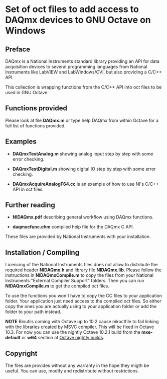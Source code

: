 # Set of oct files to add access to DAQmx devices to GNU Octave on Windows

## Preface

DAQmx is a National Instruments standard library providing an API for data acquisition devices to several programming
languages from National Instruments like LabVIEW and LabWindows/CVI, but also providing a C/C++ API.

This collection is wrapping functions from the C/C++ API into oct files to be used in GNU Octave.

## Functions provided

Please look at file **DAQmx.m** or type help DAQmx from within Octave for a full list of functions provided.

## Examples

- **DAQmxTestAnalog.m** showing analog input step by step with some error checking.

- **DAQmxTestDigital.m** showing digital IO step by step with some error checking.

- **DAQmxAcquireAnalogF64.cc** is an example of how to use NI's C/C++ API in oct files.

## Further reading

- **NIDAQmx.pdf**
describing general workflow using DAQmx functions.

- **daqmxcfunc.chm**
compiled help file for the DAQmx C API.

These files are provided by National Instruments with your installation.

## Installation / Compiling

Licencing of the National Instruments files does not allow to distribute the required header **NIDAQmx.h**
and library file **NIDAQmx.lib**. Please follow the instructions in **NIDAQmxCompile.m** to copy the files from your
National Instruments "External Compiler Support" folders.
Then you can run **NIDAQmxCompile.m** to get the compiled oct files.

To use the functions you won't have to copy the CC files to your application folder.
Your application just need access to the compiled oct files.
So either copy the ones you are actually using to your application folder or add the folder to your path instead.

**NOTE** Binutils coming with Octave up to 10.2 cause mkoctfile to fail linking with the libraries
created by MSVC compiler. This will be fixed in Octave 10.3.
For now you can use the nightly Octave 10.2.1 build from the **mxe-default** or **w64** section
at [Octave nightly builds](https://nightly.octave.org/#/download).

## Copyright

The files are provides without any warranty in the hope they migth be useful.
You can use, modify and redistribute without restrictions.

